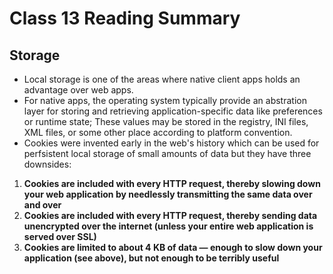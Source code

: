 # Class 13 Reading Summary

## Storage
- Local storage is one of the areas where native client apps holds an advantage over web apps.
- For native apps, the operating system typically provide an abstration layer for storing and retrieving application-specific data like preferences or runtime state; These values may be stored in the registry, INI files, XML files, or some other place according to platform convention.
- Cookies were invented early in the web's history which can be used for perfsistent local storage of small amounts of data but they have three downsides:
1. **Cookies are included with every HTTP request, thereby slowing down your web application by needlessly transmitting the same data over and over**
1. **Cookies are included with every HTTP request, thereby sending data unencrypted over the internet (unless your entire web application is served over SSL)**
1. **Cookies are limited to about 4 KB of data — enough to slow down your application (see above), but not enough to be terribly useful**
